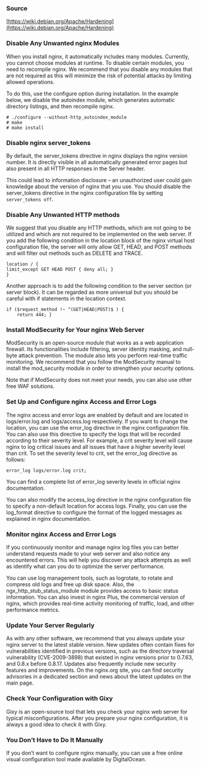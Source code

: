 ### Source

[https://wiki.debian.org/Apache/Hardening](https://wiki.debian.org/Apache/Hardening)


### Disable Any Unwanted nginx Modules

When you install nginx, it automatically includes many modules. Currently, you cannot choose modules at runtime. To disable certain modules, you need to recompile nginx. We recommend that you disable any modules that are not required as this will minimize the risk of potential attacks by limiting allowed operations. 

To do this, use the configure option during installation. In the example below, we disable the autoindex module, which generates automatic directory listings, and then recompile nginx.

```
# ./configure --without-http_autoindex_module
# make
# make install
```


### Disable nginx server_tokens

By default, the server_tokens directive in nginx displays the nginx version number. It is directly visible in all automatically generated error pages but also present in all HTTP responses in the Server header.

This could lead to information disclosure – an unauthorized user could gain knowledge about the version of nginx that you use. You should disable the server_tokens directive in the nginx configuration file by setting `server_tokens off`.


### Disable Any Unwanted HTTP methods

We suggest that you disable any HTTP methods, which are not going to be utilized and which are not required to be implemented on the web server. If you add the following condition in the location block of the nginx virtual host configuration file, the server will only allow GET, HEAD, and POST methods and will filter out methods such as DELETE and TRACE.

```
location / {
limit_except GET HEAD POST { deny all; }
}
```

Another approach is to add the following condition to the server section (or server block). It can be regarded as more universal but you should be careful with if statements in the location context.

```
if ($request_method !~ ^(GET|HEAD|POST)$ ) {
    return 444; }
```

### Install ModSecurity for Your nginx Web Server

ModSecurity is an open-source module that works as a web application firewall. Its functionalities include filtering, server identity masking, and null-byte attack prevention. The module also lets you perform real-time traffic monitoring. We recommend that you follow the ModSecurity manual to install the mod_security module in order to strengthen your security options.

Note that if ModSecurity does not meet your needs, you can also use other free WAF solutions.


### Set Up and Configure nginx Access and Error Logs

The nginx access and error logs are enabled by default and are located in logs/error.log and logs/access.log respectively. If you want to change the location, you can use the error_log directive in the nginx configuration file. You can also use this directive to specify the logs that will be recorded according to their severity level. For example, a crit severity level will cause nginx to log critical issues and all issues that have a higher severity level than crit. To set the severity level to crit, set the error_log directive as follows:

```
error_log logs/error.log crit;
```

You can find a complete list of error_log severity levels in official nginx documentation.

You can also modify the access_log directive in the nginx configuration file to specify a non-default location for access logs. Finally, you can use the log_format directive to configure the format of the logged messages as explained in nginx documentation.


### Monitor nginx Access and Error Logs

If you continuously monitor and manage nginx log files you can better understand requests made to your web server and also notice any encountered errors. This will help you discover any attack attempts as well as identify what can you do to optimize the server performance.

You can use log management tools, such as logrotate, to rotate and compress old logs and free up disk space. Also, the ngx_http_stub_status_module module provides access to basic status information. You can also invest in nginx Plus, the commercial version of nginx, which provides real-time activity monitoring of traffic, load, and other performance metrics.


### Update Your Server Regularly

As with any other software, we recommend that you always update your nginx server to the latest stable version. New updates often contain fixes for vulnerabilities identified in previous versions, such as the directory traversal vulnerability (CVE-2009-3898) that existed in nginx versions prior to 0.7.63, and 0.8.x before 0.8.17. Updates also frequently include new security features and improvements. On the nginx.org site, you can find security advisories in a dedicated section and news about the latest updates on the main page.


### Check Your Configuration with Gixy

Gixy is an open-source tool that lets you check your nginx web server for typical misconfigurations. After you prepare your nginx configuration, it is always a good idea to check it with Gixy.


### You Don’t Have to Do It Manually

If you don’t want to configure nginx manually, you can use a free online visual configuration tool made available by DigitalOcean.

